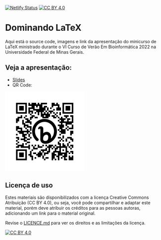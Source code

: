 [![Netlify Status](https://api.netlify.com/api/v1/badges/5e55f16c-500d-4214-a934-78de9a43911f/deploy-status)](https://app.netlify.com/sites/dominandolatex/deploys) [![CC BY 4.0][cc-by-shield]][cc-by]

# Dominando LaTeX

Aqui está o source code, imagens e link da apresentação do minicurso de LaTeX ministrado durante o VI Curso de Verão Em Bioinformática 2022 na Universidade Federal de Minas Gerais.

## Veja a apresentação:
- [Slides](https://bit.ly/latex-cvbioinfo)
- QR Code:

![qrcode](img/bit.ly_latex-cvbioinfo.png)

## Licença de uso

Estes materiais são disponibilizados com a licença Creative Commons Atribuição (CC BY 4.0), ou seja, você pode compartilhar e adaptar este material, porém deve atribuir os créditos para as pessoas autoras, adicionando um link para o material original.

Revise o [LICENCE.md](https://github.com/ElizaAlfaro/seminarios_01072022/blob/master/LICENCE.md) para ver os direitos e as limitações da licença.


[![CC BY 4.0][cc-by-image]][cc-by]

[cc-by]: http://creativecommons.org/licenses/by/4.0/
[cc-by-image]: https://i.creativecommons.org/l/by/4.0/88x31.png
[cc-by-shield]: https://img.shields.io/badge/License-CC%20BY%204.0-lightgrey.svg
